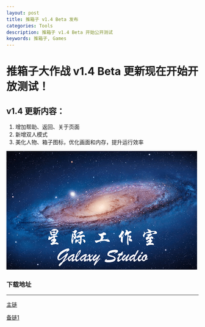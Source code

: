 ```yaml
---
layout: post
title: 推箱子 v1.4 Beta 发布
categories: Tools
description: 推箱子 v1.4 Beta 开始公开测试
keywords: 推箱子, Games
---
```


# 推箱子大作战 v1.4 Beta 更新现在开始开放测试！

## v1.4 更新内容：

1. 增加帮助、返回、关于页面
2. 新增双人模式
3. 美化人物、箱子图标，优化画面和内存，提升运行效率

![icon](https://raw.githubusercontent.com/Galaxy-Studio-Team/sources/master/icon.png)

### 下载地址

---

[主链](https://gitee.com/user_msi/sources/raw/master/Push-Box/%E6%8E%A8%E7%AE%B1%E5%AD%90%E5%A4%A7%E4%BD%9C%E6%88%98-v1.4-Beta.exe)

[备链1](https://github.com/Galaxy-Studio-Team/sources/raw/master/Push-Box/%E6%8E%A8%E7%AE%B1%E5%AD%90%E5%A4%A7%E4%BD%9C%E6%88%98-v1.4-Beta.exe)